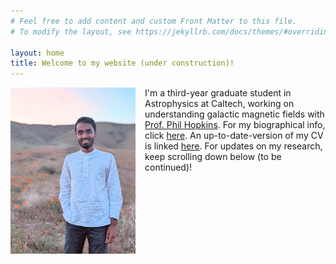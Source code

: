 ```yaml
---
# Feel free to add content and custom Front Matter to this file.
# To modify the layout, see https://jekyllrb.com/docs/themes/#overriding-theme-defaults

layout: home
title: Welcome to my website (under construction)!
---
```


<img src="sam_poppy.jpg" alt="sam" width="200" align="left" style="padding-right: 15px; float: left;"> I'm a third-year graduate student in Astrophysics at Caltech, working on understanding galactic magnetic fields with [Prof. Phil Hopkins](http://www.tapir.caltech.edu/~phopkins/Site/). For my biographical info, click [here](https://samponnada.github.io/about/). An up-to-date-version of my CV is linked [here](https://caltech.box.com/s/jx7btl13e5tk4zz46rnlemu3wwd85s2q). For updates on my research, keep scrolling down below (to be continued)!  




